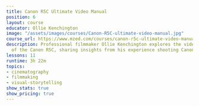 ```yaml
---
title: Canon R5C Ultimate Video Manual
position: 6
layout: course
educator: Ollie Kenchington
image: "/assets/images/courses/Canon-R5C-ultimate-video-manual.jpg"
course_url: https://www.mzed.com/courses/canon-r5c-ultimate-video-manual
description: Professional filmmaker Ollie Kenchington explores the video capabilities
  of the Canon R5C, sharing insights from his experience shooting Canon's launch film.
lessons: 11
runtime: 3h 22m
topics:
- cinematography
- filmmaking
- visual-storytelling
show_stats: true
show_pricing: true
---
```

